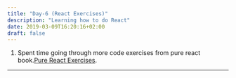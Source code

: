 ```yaml
---
title: "Day-6 (React Exercises)"
description: "Learning how to do React"
date: 2019-03-09T16:20:16+02:00
draft: false
---
```


1. Spent time going through more code exercises from pure react book.[Pure React Exercises](https://github.com/101daysofcode/pure-react-code/).

---
